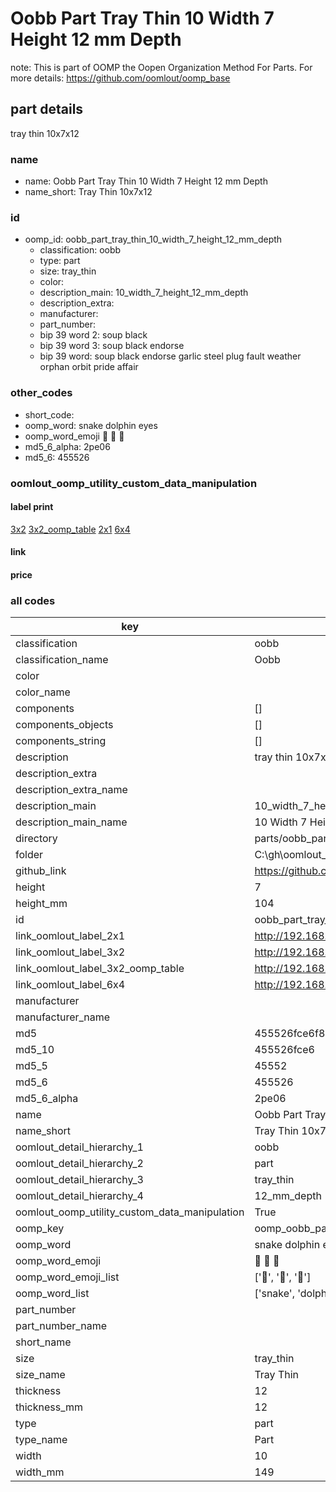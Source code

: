 # Oobb Part Tray Thin 10 Width 7 Height 12 mm Depth  

note: This is part of OOMP the Oopen Organization Method For Parts. For more details: https://github.com/oomlout/oomp_base

##  part details
  



tray thin 10x7x12



### name
* name: Oobb Part Tray Thin 10 Width 7 Height 12 mm Depth
* name_short: Tray Thin 10x7x12 
### id
* oomp_id: oobb_part_tray_thin_10_width_7_height_12_mm_depth
  * classification: oobb
  * type: part
  * size: tray_thin
  * color: 
  * description_main: 10_width_7_height_12_mm_depth
  * description_extra: 
  * manufacturer: 
  * part_number: 
  * bip 39 word 2: soup black
  * bip 39 word 3: soup black endorse
  * bip 39 word: soup black endorse garlic steel plug fault weather orphan orbit pride affair

### other_codes
* short_code: 
* oomp_word: snake dolphin eyes
* oomp_word_emoji :snake: :dolphin: :eyes:
* md5_6_alpha: 2pe06
* md5_6: 455526






### oomlout_oomp_utility_custom_data_manipulation
#### label print
[3x2](http://192.168.1.245:1112/?label=oomp%202pe06)
[3x2_oomp_table](http://192.168.1.108:1112/?label=oomp%202pe06)
[2x1](http://192.168.1.242:1112/?label=oomp%202pe06)
[6x4](http://192.168.1.55:1112/?label=oomp%202pe06)    

#### link

                              

#### price







### all codes 
| key | value |  
| --- | --- |  
| classification | oobb |  
| classification_name | Oobb |  
| color |  |  
| color_name |  |  
| components | [] |  
| components_objects | [] |  
| components_string | [] |  
| description | tray thin 10x7x12 |  
| description_extra |  |  
| description_extra_name |  |  
| description_main | 10_width_7_height_12_mm_depth |  
| description_main_name | 10 Width 7 Height 12 mm Depth |  
| directory | parts/oobb_part_tray_thin_10_width_7_height_12_mm_depth |  
| folder | C:\gh\oomlout_oobb_version_4_generated_parts\parts\oobb_part_tray_thin_10_width_7_height_12_mm_depth |  
| github_link | https://github.com/oomlout/oomlout_oomp_part_src/tree/main/parts/oobb_part_tray_thin_10_width_7_height_12_mm_depth |  
| height | 7 |  
| height_mm | 104 |  
| id | oobb_part_tray_thin_10_width_7_height_12_mm_depth |  
| link_oomlout_label_2x1 | http://192.168.1.242:1112/?label=oomp%202pe06 |  
| link_oomlout_label_3x2 | http://192.168.1.245:1112/?label=oomp%202pe06 |  
| link_oomlout_label_3x2_oomp_table | http://192.168.1.108:1112/?label=oomp%202pe06 |  
| link_oomlout_label_6x4 | http://192.168.1.55:1112/?label=oomp%202pe06 |  
| manufacturer |  |  
| manufacturer_name |  |  
| md5 | 455526fce6f8aa7e9b6a95fc9385be7f |  
| md5_10 | 455526fce6 |  
| md5_5 | 45552 |  
| md5_6 | 455526 |  
| md5_6_alpha | 2pe06 |  
| name | Oobb Part Tray Thin 10 Width 7 Height 12 mm Depth |  
| name_short | Tray Thin 10x7x12  |  
| oomlout_detail_hierarchy_1 | oobb |  
| oomlout_detail_hierarchy_2 | part |  
| oomlout_detail_hierarchy_3 | tray_thin |  
| oomlout_detail_hierarchy_4 | 12_mm_depth |  
| oomlout_oomp_utility_custom_data_manipulation | True |  
| oomp_key | oomp_oobb_part_tray_thin_10_width_7_height_12_mm_depth |  
| oomp_word | snake dolphin eyes |  
| oomp_word_emoji | :snake: :dolphin: :eyes: |  
| oomp_word_emoji_list | [':snake:', ':dolphin:', ':eyes:'] |  
| oomp_word_list | ['snake', 'dolphin', 'eyes'] |  
| part_number |  |  
| part_number_name |  |  
| short_name |  |  
| size | tray_thin |  
| size_name | Tray Thin |  
| thickness | 12 |  
| thickness_mm | 12 |  
| type | part |  
| type_name | Part |  
| width | 10 |  
| width_mm | 149 |  
